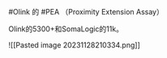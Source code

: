 #Olink 的 #PEA （Proximity Extension Assay）

Olink的5300+和SomaLogic的11k。

![[Pasted image 20231128210334.png]]